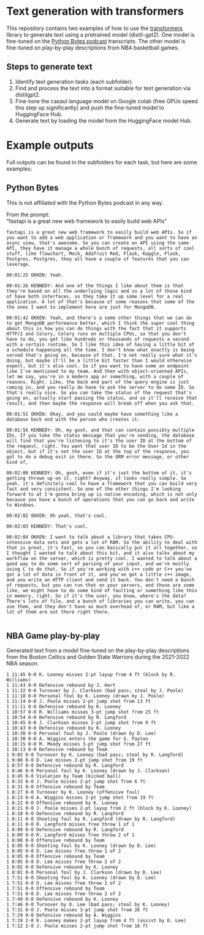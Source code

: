 # Text generation with transformers

This repository contains two examples of how to use the [transformers](https://huggingface.co/docs/transformers/index) library to generate text using a pretrained model (distil-gpt2). One model is fine-tuned on the [Python Bytes podcast](https://pythonbytes.fm/) transcripts. The other model is fine-tuned on play-by-play descriptions from NBA basketball games.

## Steps to generate text

1. Identify text generation tasks (each subfolder).
2. Find and process the text into a format suitable for text generation via distilgpt2.
3. Fine-tune the casaul language model on Google colab (free GPUs speed this step up significantly) and push the fine-tuned model to HuggingFace Hub.
4. Generate text by loading the model from the HuggingFace model Hub.

# Example outputs

Full outputs can be found in the subfolders for each task, but here are some examples:

## Python Bytes

This is not affiliated with the Python Bytes podcast in any way.

From the prompt:  
"fastapi is a great new web framework to easily build web APIs"

```
fastapi is a great new web framework to easily build web APIs. So if you want to add a web application or framework and you want to have an async view, that's awesome. So you can create an API using the same API, they have it manage a whole bunch of requests, all sorts of cool stuff, like flowchart, Mock, Adafruit Red, Flask, Kaggle, Flask, Postgres, Postgres, they all have a couple of features that you can leverage.
 
00:01:25 OKKEN: Yeah.
 
00:01:26 KENNEDY: And one of the things I like about them is that they're based on all the underlying logic and so a lot of those kind of have both interfaces, so they take it up some level for a real application. A lot of that's because of some reasons that some of the the ones I want to implement here are just for MongoDB.
 
00:01:42 OKKEN: Yeah, and there's a some other things that we can do to get MongoDB performance better, which I think the super cool thing about this is how you can do things with the fact that it supports HTTP/2 and Celery, Celery runs on multiple CPUs, so that you don't have to do, you get like hundreds or thousands of requests a second with a certain runtime. So I like this idea of having a little bit of a schedule happening all the time. I don't know what exactly is being served that's going on, because of that. I'm not really sure what it's doing, but maybe it'll be a little bit faster than I would otherwise expect, but it's also cool. So if you want to have some an endpoint like I've mentioned to my team. And then with object-oriented APIs, let me say, you're in a modern app or something, with a couple of reasons. Right. Like, the back end part of the query engine is just coming in, and you really do have to ask the server to do some ID. So that's really nice. So you can take the status of the request that's going on, actually start passing the status, and so it'll receive that result, and then maybe the response will break off when you ask that.
 
00:01:51 OKKEN: Okay, and you could maybe have something like a database back end with the person who creates it.
 
00:01:56 KENNEDY: Oh, my gosh, and that can contain possibly multiple IDs. If you take the status message that you're sending, the database will find that you're listening to it's the user ID at the bottom of the request, right. You want that user ID to be the User Id in the object, but if it's not the user ID at the top of the response, you got to do a debug exit in there. So the ORM error message, or other kind of,
 
00:02:00 KENNEDY: Oh, gosh, even if it's just the bottom of it, it's getting thrown up on it, right? Anyway, it looks really simple. So yeah, it's definitely cool to have a framework that you can build very fast and very consistent. So one of the other things I'm looking forward to at I'm gonna bring up is native encoding, which is not only because you have a bunch of operations that you can go back and write to Windows.
 
00:02:02 OKKEN: Oh yeah, that's cool.
 
00:02:03 KENNEDY: That's cool.
 
00:02:04 OKKEN: I want to talk about a library that takes CPU-intensive data sets and gets a lot of RAM. So the ability to deal with that is great, it's fast, so you can basically put it all together, so I thought I wanted to talk about this bit, and it also talks about my workflow on the server, which is pretty cool. I wanted to talk about a good way to do some sort of parsing of your input, and we're mostly using C to do that. So if you're working with c++ code or C++ you've got a lot of data in front of it, and you've got a little c++ image, and you write an HTTP client and send it back. You don't need a bunch of requests, but you can run that on your servers, and those are some like, we might have to do some kind of faulting or something like this in memory, right. So if it's the user, you know, where's the data? There's lots of file, and a bunch of libraries you can write, you can use them, and they don't have as much overhead of, or RAM, but like a lot of them are out there right there.
 
```

## NBA Game play-by-play

Generated text from a model fine-tuned on the play-by-play descriptions from the Boston Celtics and Golden State Warriors during the 2021-2022 NBA season.  

```
1 11:45 0-0 K. Looney misses 2-pt layup from 4 ft (block by R. Williams)
1 11:43 0-0 Defensive rebound by J. Hart
1 11:32 0-0 Turnover by J. Clarkson (bad pass; steal by J. Poole)
1 11:18 0-0 Personal foul by K. Looney (drawn by J. Poole)
1 11:14 0-0 J. Poole misses 2-pt jump shot from 13 ft
1 11:11 0-0 Defensive rebound by K. Looney
1 10:57 0-0 R. Williams misses 3-pt jump shot from 25 ft
1 10:54 0-0 Defensive rebound by R. Langford
1 10:45 0-0 J. Clarkson misses 2-pt jump shot from 9 ft
1 10:43 0-0 Defensive rebound by K. Looney
1 10:30 0-0 Personal foul by J. Poole (drawn by D. Lee)
1 10:30 0-0 A. Wiggins enters the game for G. Payton
1 10:15 0-0 M. Moody misses 3-pt jump shot from 27 ft
1 10:13 0-0 Defensive rebound by Team
1 9:03 0-0 Turnover by K. Looney (bad pass; steal by R. Langford)
1 9:00 0-0 D. Lee misses 2-pt jump shot from 19 ft
1 8:57 0-0 Defensive rebound by R. Langford
1 8:46 0-0 Personal foul by K. Looney (drawn by J. Clarkson)
1 8:45 0-0 Violation by Team (kicked ball)
1 8:33 0-0 J. Poole misses 2-pt jump shot from 6 ft
1 8:31 0-0 Offensive rebound by Team
1 8:27 0-0 Turnover by K. Looney (offensive foul)
1 8:23 0-0 A. Wiggins misses 2-pt jump shot from 19 ft
1 8:22 0-0 Offensive rebound by K. Looney
1 8:21 0-0 J. Poole misses 2-pt layup from 2 ft (block by K. Looney)
1 8:18 0-0 Defensive rebound by R. Langford
1 8:11 0-0 Shooting foul by R. Langford (drawn by R. Langford)
1 8:11 0-0 R. Langford misses free throw 1 of 1
1 8:09 0-0 Defensive rebound by R. Langford
1 8:09 0-0 R. Langford misses free throw 2 of 1
1 8:08 0-0 Offensive rebound by Team
1 8:05 0-0 Shooting foul by K. Looney (drawn by D. Lee)
1 8:05 0-0 D. Lee misses free throw 1 of 2
1 8:05 0-0 Offensive rebound by Team
1 8:05 0-0 D. Lee misses free throw 2 of 2
1 8:02 0-0 Defensive rebound by K. Looney
1 8:01 0-0 Personal foul by J. Clarkson (drawn by D. Lee)
1 7:51 0-0 Shooting foul by K. Looney (drawn by D. Lee)
1 7:51 0-0 D. Lee misses free throw 1 of 2
1 7:51 0-0 Offensive rebound by Team
1 7:51 0-0 D. Lee misses free throw 2 of 2
1 7:49 0-0 Defensive rebound by K. Looney
1 7:46 0-0 Turnover by D. Lee (bad pass; steal by K. Looney)
1 7:31 0-0 J. Poole misses 3-pt jump shot from 26 ft
1 7:29 0-0 Defensive rebound by A. Wiggins
1 7:19 2-0 K. Looney makes 2-pt layup from 4 ft (assist by D. Lee)
1 7:12 2-0 J. Poole misses 2-pt jump shot from 16 ft
```